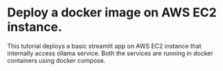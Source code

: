 # Deploy a docker image on AWS EC2 instance.

This tutorial deploys a basic streamlit app on AWS EC2 instance that internally access ollama service. Both the services are running in docker containers using docker compose.

